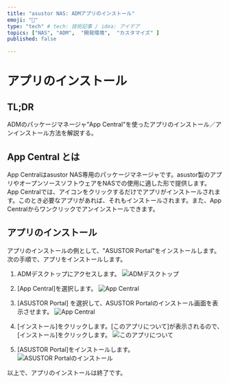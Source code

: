 ```yaml
---
title: "asustor NAS: ADMアプリのインストール"
emoji: "🍆"
type: "tech" # tech: 技術記事 / idea: アイデア
topics: ["NAS", "ADM",  "開発環境",  "カスタマイズ" ]
published: false

---
```


# アプリのインストール



## TL;DR

  ADMのパッケージマネージャ”App Central"を使ったアプリのインストール／アンインストール方法を解説する。

## App Central とは

  App Centralはasustor NAS専用のパッケージマネージャです。asustor製のアプリやオープンソースソフトウェアをNASでの使用に適した形で提供します。
App Centralでは、アイコンをクリックするだけでアプリがインストールされます。このとき必要なアプリがあれば、それもインストールされます。また、App Centralからワンクリックでアンインストールできます。


## アプリのインストール

  アプリのインストールの例として、"ASUSTOR Portal"をインストールします。  
  次の手順で、アプリをインストールします。

  1.  ADMデスクトップにアクセスします。
    ![ADMデスクトップ](https://i.imgur.com/VvqSZ1t.jpg)


  2. [App Central]を選択します。
    ![App Central](https://i.imgur.com/o40UTZ2.jpg)


  3.  [ASUSTOR Portal] を選択して、ASUSTOR Portalのインストール画面を表示させます。
    ![App Central](https://i.imgur.com/BG1FTbT.jpg)  


  4. [インストール]をクリックします。[このアプリについて]が表示されるので、[インストール]をクリックします。
    ![このアプリについて](https://i.imgur.com/FuvEWzL.jpg)


  5. [ASUSTOR Portal]をインストールします。
     ![ASUSTOR Portalのインストール](https://i.imgur.com/nY6J7Yt.jpg)



以上で、アプリのインストールは終了です。

